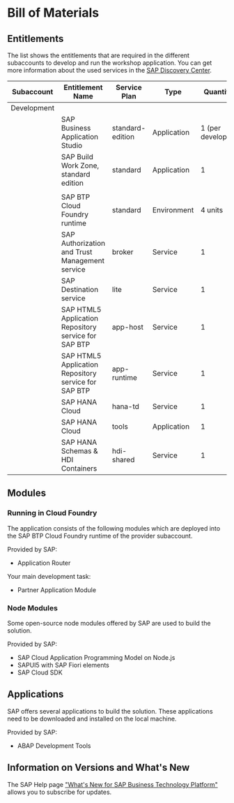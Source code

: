 # Bill of Materials

## Entitlements

The list shows the entitlements that are required in the different subaccounts to develop and run the workshop application. You can get more information about the used services in the [SAP Discovery Center](https://discovery-center.cloud.sap/protected/index.html#/viewServices). 

| Subaccount    |  Entitlement Name                                    | Service Plan              | Type          | Quantity                          | 
| -----------   |  -------------------                                 | ---------                 | ---------     | ---------                         |
| Development   |                                                      |                           |               |                                   |
|               | SAP Business Application Studio                      | standard-edition          | Application   | 1 (per developer)                 |
|               | SAP Build Work Zone, standard edition                | standard                  | Application   | 1                                 | 
|               |                                                      |                           |               |                                   |
|               | SAP BTP Cloud Foundry runtime                        | standard                  | Environment   | 4 units                           |
|               | SAP Authorization and Trust Management service       | broker                    | Service       | 1                                 | 
|               | SAP Destination service                              | lite                      | Service       | 1                                 | 
|               | SAP HTML5 Application Repository service for SAP BTP | app-host                  | Service       | 1                                 | 
|               | SAP HTML5 Application Repository service for SAP BTP | app-runtime               | Service       | 1                                 | 
|               | SAP HANA Cloud                                       | hana-td                   | Service       | 1                                 | 
|               | SAP HANA Cloud                                       | tools                     | Application   | 1                                 | 
|               | SAP HANA Schemas & HDI Containers                    | hdi-shared                | Service       | 1                                 | 

## Modules

### Running in Cloud Foundry
The application consists of the following modules which are deployed into the SAP BTP Cloud Foundry runtime of the provider subaccount. 

Provided by SAP:
- Application Router                                                           

Your main development task:                                            
- Partner Application Module  

### Node Modules
Some open-source node modules offered by SAP are used to build the solution. 

Provided by SAP:
- SAP Cloud Application Programming Model on Node.js 
- SAPUI5 with SAP Fiori elements 
- SAP Cloud SDK 

## Applications
SAP offers several applications to build the solution. These applications need to be downloaded and installed on the local machine.

Provided by SAP:
- ABAP Development Tools

## Information on Versions and What's New

The SAP Help page ["What's New for SAP Business Technology Platform"](https://help.sap.com/whats-new/cf0cb2cb149647329b5d02aa96303f56?clear=all&locale=en-US) allows you to subscribe for updates. 